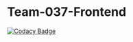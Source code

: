 # Team-037-Frontend

[![Codacy Badge](https://api.codacy.com/project/badge/Grade/2f15027e7c7f43fa8b2e7a683470ab99)](https://app.codacy.com/gh/BuildForSDGCohort2/Team-037-Frontend?utm_source=github.com&utm_medium=referral&utm_content=BuildForSDGCohort2/Team-037-Frontend&utm_campaign=Badge_Grade_Settings)
